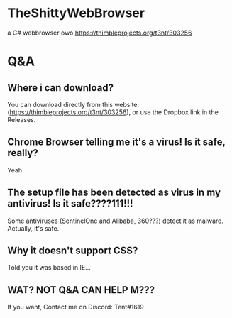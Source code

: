# TheShittyWebBrowser
a C# webbrowser owo
https://thimbleprojects.org/t3nt/303256
# Q&A
## Where i can download?

You can download directly from this website: (https://thimbleprojects.org/t3nt/303256), or use the Dropbox link in the Releases.

## Chrome Browser telling me it's a virus! Is it safe, really?

Yeah.

## The setup file has been detected as virus in my antivirus! Is it safe????111!!!

Some antiviruses (SentinelOne and Alibaba, 360???) detect it as malware.  Actually, it's safe.


## Why it doesn't support CSS?

Told you it was based in IE...

## WAT? NOT Q&A CAN HELP M???
If you want, Contact me on Discord: Tent#1619

